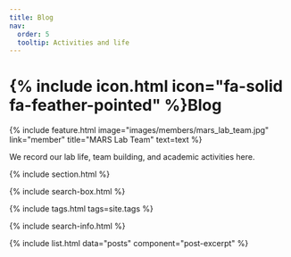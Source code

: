 ```yaml
---
title: Blog
nav:
  order: 5
  tooltip: Activities and life
---
```


# {% include icon.html icon="fa-solid fa-feather-pointed" %}Blog

{% include feature.html image="images/members/mars_lab_team.jpg" link="member" title="MARS Lab Team" text=text %}

We record our lab life, team building, and academic activities here.

{% include section.html %}

{% include search-box.html %}

{% include tags.html tags=site.tags %}

{% include search-info.html %}

{% include list.html data="posts" component="post-excerpt" %}

